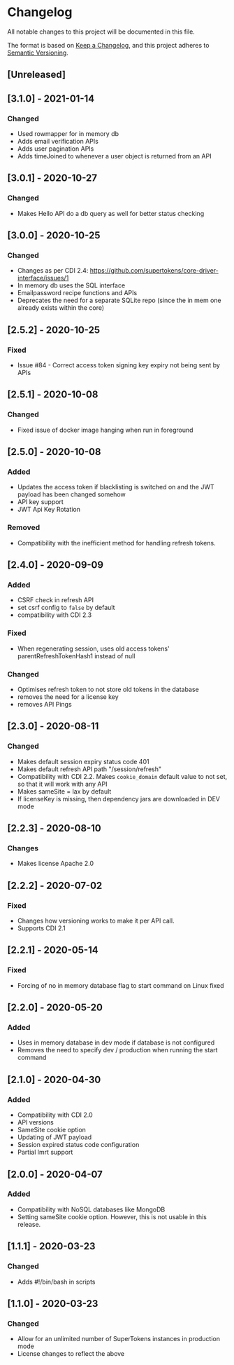# Changelog
All notable changes to this project will be documented in this file.

The format is based on [Keep a Changelog](https://keepachangelog.com/en/1.0.0/),
and this project adheres to [Semantic Versioning](https://semver.org/spec/v2.0.0.html).

## [Unreleased]

## [3.1.0] - 2021-01-14
### Changed
- Used rowmapper for in memory db
- Adds email verification APIs
- Adds user pagination APIs
- Adds timeJoined to whenever a user object is returned from an API

## [3.0.1] - 2020-10-27
### Changed
- Makes Hello API do a db query as well for better status checking

## [3.0.0] - 2020-10-25
### Changed
- Changes as per CDI 2.4: https://github.com/supertokens/core-driver-interface/issues/1
- In memory db uses the SQL interface
- Emailpassword recipe functions and APIs
- Deprecates the need for a separate SQLite repo (since the in mem one already exists within the core)

## [2.5.2] - 2020-10-25
### Fixed
- Issue #84 - Correct access token signing key expiry not being sent by APIs 

## [2.5.1] - 2020-10-08
### Changed
- Fixed issue of docker image hanging when run in foreground 

## [2.5.0] - 2020-10-08
### Added
- Updates the access token if blacklisting is switched on and the JWT payload has been changed somehow
- API key support
- JWT Api Key Rotation

### Removed
- Compatibility with the inefficient method for handling refresh tokens. 

## [2.4.0] - 2020-09-09
### Added
- CSRF check in refresh API
- set csrf config to `false` by default
- compatibility with CDI 2.3

### Fixed
- When regenerating session, uses old access tokens' parentRefreshTokenHash1 instead of null 

### Changed
- Optimises refresh token to not store old tokens in the database
- removes the need for a license key
- removes API Pings

## [2.3.0] - 2020-08-11
### Changed
- Makes default session expiry status code 401
- Makes default refresh API path "/session/refresh"
- Compatibility with CDI 2.2. Makes `cookie_domain` default value to not set, so that it will work with any API
- Makes sameSite = lax by default
- If licenseKey is missing, then dependency jars are downloaded in DEV mode

## [2.2.3] - 2020-08-10
### Changes
- Makes license Apache 2.0

## [2.2.2] - 2020-07-02
### Fixed
- Changes how versioning works to make it per API call.
- Supports CDI 2.1

## [2.2.1] - 2020-05-14
### Fixed
- Forcing of no in memory database flag to start command on Linux fixed

## [2.2.0] - 2020-05-20
### Added
- Uses in memory database in dev mode if database is not configured
- Removes the need to specify dev / production when running the start command


## [2.1.0] - 2020-04-30
### Added
- Compatibility with CDI 2.0
- API versions
- SameSite cookie option
- Updating of JWT payload
- Session expired status code configuration
- Partial lmrt support

## [2.0.0] - 2020-04-07
### Added
- Compatibility with NoSQL databases like MongoDB
- Setting sameSite cookie option. However, this is not usable in this release.

## [1.1.1] - 2020-03-23
### Changed
- Adds #!/bin/bash in scripts

## [1.1.0] - 2020-03-23
### Changed
- Allow for an unlimited number of SuperTokens instances in production mode
- License changes to reflect the above